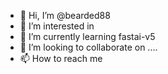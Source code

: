 - 👋 Hi, I’m @bearded88
- 👀 I’m interested in
- 🌱 I’m currently learning fastai-v5
- 💞️ I’m looking to collaborate on ....
- 📫 How to reach me 

<!---
bearded88/bearded88 is a ✨ special ✨ repository because its `README.md` (this file) appears on your GitHub profile.
You can click the Preview link to take a 